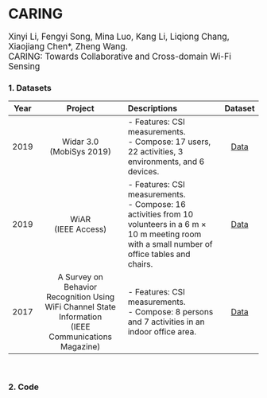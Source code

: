 # CARING
<big>
Xinyi Li, Fengyi Song, Mina Luo, Kang Li, Liqiong Chang, Xiaojiang Chen*, Zheng Wang.<br>
CARING: Towards Collaborative and Cross-domain Wi-Fi Sensing<br>
</big>  
  
### 1. Datasets
  
| **Year** | **Project**  |	**Descriptions** |	**Dataset** |
|:--------:| :---------------------:|:----------------------------------------------------|:----------------------:|
| 2019 | Widar 3.0<br>(MobiSys 2019) |- Features: CSI measurements. <br> - Compose: 17 users, 22 activities, 3 environments, and 6 devices.|[Data](http://tns.thss.tsinghua.edu.cn/widar3.0)|
| 2019 | WiAR<br>(IEEE Access) |- Features: CSI measurements. <br> - Compose: 16 activities from 10 volunteers in a 6 m × 10 m meeting room with a small number of office tables and chairs.|[Data](https://github.com/linteresa/WiAR)|
| 2017 | A Survey on Behavior Recognition Using WiFi Channel State Information<br>(IEEE Communications Magazine) |- Features: CSI measurements. <br> - Compose: 8 persons and 7 activities in an indoor office area.|[Data](https://github.com/ermongroup/Wifi_Activity_Recognition)|

  
<br>


### 2. Code


